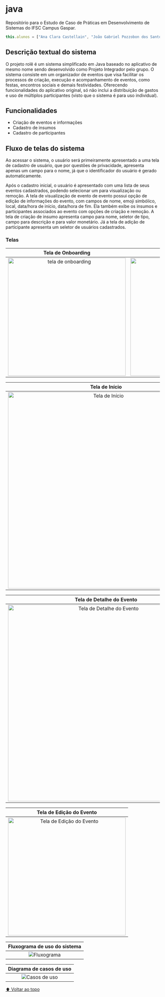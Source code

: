  # java

 Repositório para o Estudo de Caso de Práticas em Desenvolvimento de Sistemas do IFSC Campus Gaspar.

 ```javascript
this.alunos = ["Ana Clara Castellain", "João Gabriel Pozzobon dos Santos", "Maiara Junches Seemann"];
```

##  Descrição textual do sistema

O projeto rolê  é um sistema simplificado em Java baseado no aplicativo de mesmo nome sendo desenvolvido como Projeto Integrador pelo grupo. O sistema consiste em um organizador de eventos que visa facilitar os processos de criação, execução e acompanhamento de eventos, como festas, encontros sociais e demais festividades. Oferecendo funcionalidades do aplicativo original, só não inclui a distribuição de gastos e uso de múltiplos participantes (visto que o sistema é para uso individual).

## Funcionalidades

- Criação de eventos e informações
- Cadastro de insumos
- Cadastro de participantes

##  Fluxo de telas do sistema

Ao acessar o sistema, o usuário será primeiramente apresentado a uma tela de cadastro de usuário, que por questões de privacidade, apresenta apenas um campo para o nome, já que o  identificador do usuário é gerado automaticamente.

Após o cadastro inicial, o usuário é apresentado com uma lista de seus eventos cadastrados, podendo selecionar um para visualização ou remoção. A tela de visualização de evento de evento possui opção de edição de informações do evento, com campos de nome, emoji simbólico, local, data/hora de início, data/hora de fim. Ela também exibe os insumos e participantes associados ao evento com opções de criação e remoção. A tela de criação de insumo apresenta campo para nome, seletor de tipo, campo para descrição e para valor monetário. Já a tela de adição de participante apresenta um seletor de usuários cadastrados.

### Telas
| Tela de Onboarding | Tela de login |
| :--: | :--: |
| <img width="384" alt="tela de onboarding" src="https://github.com/role-pi/java/assets/41346220/bb5aa15d-cf14-4149-b1b2-93da4d1f898b"> | <img width="384" alt="Tela de login" src="https://github.com/role-pi/java/assets/41346220/26b4c7dc-4a35-4042-b759-df5b4eab551f"> |

| Tela de Início |
| :--: |
| <img width="640" alt="Tela de Início" src="https://github.com/role-pi/java/assets/41346220/c1fc75b0-d20b-4192-b0f1-60485c7d83b0"> |

| Tela de Detalhe do Evento |
| :--: |
| <img width="640" alt="Tela de Detalhe do Evento " src="https://github.com/role-pi/java/assets/41346220/f1a76952-56c9-4f6f-88e5-d8ad08b7812a"> |

| Tela de Edição do Evento |
| :--: |
| <img width="384" alt="Tela de Edição do Evento" src="https://github.com/role-pi/java/assets/41346220/53f7486b-8f52-4e6b-bc64-b64db5e02a4e"> |


| Fluxograma de uso do sistema |
| :--: |
| ![Fluxograma](https://github.com/role-pi/estudo-de-caso-pds1/assets/111303609/91def2c5-b999-4ecd-92cc-5ac7225c9415) |

|Diagrama de casos de uso |
| :--: |
| ![Casos de uso](https://github.com/role-pi/estudo-de-caso-pds1/assets/111303609/3a6ec8a3-375e-420d-9c37-55e150c57302) |

[⬆ Voltar ao topo](#estudo-de-caso)<br>

